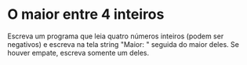 # O maior entre 4 inteiros #

Escreva um programa que leia quatro números inteiros (podem ser negativos) e escreva na tela string "Maior: " seguida do maior deles. Se houver empate, escreva somente um deles.     
